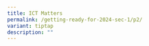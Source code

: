 ```yaml
---
title: ICT Matters
permalink: /getting-ready-for-2024-sec-1/p2/
variant: tiptap
description: ""
---
```

